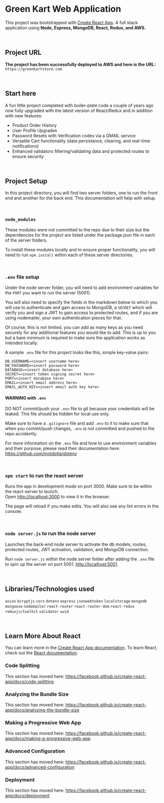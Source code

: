 # Green Kart Web Application 
This project was bootstrapped with [Create React App](https://github.com/facebook/create-react-app). A full stack application using <b>Node, Express, MongoDB, React, Redux, and AWS. </b>

<br />

## Project URL
<b>The project has been successfully deployed to AWS and here is the URL:</b> `https://greenkartstore.com`

<br/>

## Start here
A fun little project completed with boiler-plate code a couple of years ago now fully upgraded with the latest version of React/Redux and in addition with new features:

<ul>
    <li>Product Order History</li>
    <li>User Profile Upgrades</li>
    <li>Password Resets with Verification codes via a GMAIL service</li>
    <li>Versatile Cart functionality (data persistance, clearing, and real-time notifications)</li>
    <li>Enhanced validators filtering/validating data and protected routes to ensure security </li>
</ul>
<br>

## Project Setup

In this project directory, you will find two server folders, one to run the front end and another for the back end. This documentation will help with setup.

<br />

### `node_modules`
These modules were not committed to the repo due to their size but the dependencies for the project are listed under the package.json file in each of the server folders. 

To install these modules locally and to ensure proper functionality, you will need to run `npm install` within each of these server directories.

<br />

### `.env` file setup

Under the node server folder, you will need to add environment variables for the `PORT` you want to run the server (5001). <br/>

You will also need to specify the fields in the markdown below to which you will use to authenticate and gain access to MongoDB, a `SECRET` which will verify you and sign a JWT to gain access to protected routes, and if you are using nodemailer, your own authentication pieces for that. 

Of course, this is not limited, you can add as many keys as you need securely for any additional features you would like to add. This is up to you but a bare minimum is required to make sure the application works as intended locally.

A sample `.env` file for this project looks like this, simple key-value pairs:
```dosini
DB_USERNAME=<insert username here>
DB_PASSWORD=<insert password here>
DATABASE=<insert database here>
SECRET=<insert token signing secret here>
PORT=<insert database here>
EMAIL=<insert email address here>
EMAIL_AUTH_KEY=<insert email auth key here>
```

#### WARNING with `.env`
DO NOT commit/push your `.env` file to git because your credentials will be leaked. This file should be hidden for local use only. <br />

Make sure to have a `.gitignore` file and add `.env` to it to make sure that when you commit/push changes, `.env` is not committed and pushed to the repo accidently.  <br /> 

For more information on the `.env` file and how to use environment variables and their purpose, please read their documentation here: https://github.com/motdotla/dotenv

<br />

### `npm start` to run the react server

Runs the app in development mode on port 3000. Make sure to be within the react-server to launch. <br />
Open [http://localhost:3000](http://localhost:3000) to view it in the browser.

The page will reload if you make edits. You will also see any lint errors in the console.

<br />

### `node server.js` to run the node server

Launches the back-end node server to activate the db models, routes, protected routes, JWT activation, validation, and MongoDB connection.<br />

Run `node server.js` within the node server folder after adding the `.env` file to spin up the server on port 5001. [http://localhost:5001](http://localhost:5001).

<br />

## Libraries/Technologies used
`axios`
`bcryptjs`
`cors`
`dotenv`
`express`
`jsonwebtoken`
`localstorage`
`mongodb`
`mongoose`
`nodemailer`
`react-router`
`react-router-dom`
`react-redux`
`reduxjs/toolkit`
`validator`
`uuid`

<br/>

## Learn More About React

You can learn more in the [Create React App documentation](https://facebook.github.io/create-react-app/docs/getting-started).
To learn React, check out the [React documentation](https://reactjs.org/).

### Code Splitting

This section has moved here: https://facebook.github.io/create-react-app/docs/code-splitting

### Analyzing the Bundle Size

This section has moved here: https://facebook.github.io/create-react-app/docs/analyzing-the-bundle-size

### Making a Progressive Web App

This section has moved here: https://facebook.github.io/create-react-app/docs/making-a-progressive-web-app

### Advanced Configuration

This section has moved here: https://facebook.github.io/create-react-app/docs/advanced-configuration

### Deployment
This section has moved here: https://facebook.github.io/create-react-app/docs/deployment
